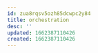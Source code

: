 ```yaml
---
id: zua8rqsv5ozh85dcwpc2y84
title: orchestration
desc: ''
updated: 1662387110426
created: 1662387110426
---
```

